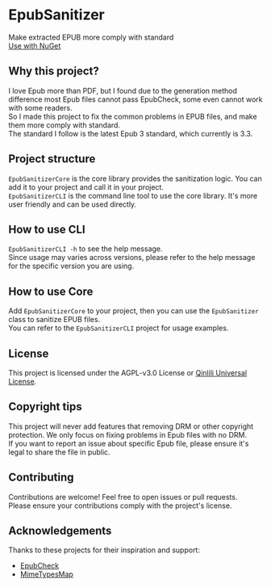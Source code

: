 # EpubSanitizer
Make extracted EPUB more comply with standard  
[Use with NuGet](https://www.nuget.org/packages/Qinlili.EpubSanitizer)  

## Why this project?
I love Epub more than PDF, but I found due to the generation method difference most Epub files cannot pass EpubCheck, some even cannot work with some readers.  
So I made this project to fix the common problems in EPUB files, and make them more comply with standard.  
The standard I follow is the latest Epub 3 standard, which currently is 3.3.  

## Project structure
`EpubSanitizerCore` is the core library provides the sanitization logic. You can add it to your project and call it in your project.  
`EpubSanitizerCLI` is the command line tool to use the core library. It's more user friendly and can be used directly.  

## How to use CLI
`EpubSanitizerCLI -h` to see the help message.  
Since usage may varies across versions, please refer to the help message for the specific version you are using.  

## How to use Core
Add `EpubSanitizerCore` to your project, then you can use the `EpubSanitizer` class to sanitize EPUB files.  
You can refer to the `EpubSanitizerCLI` project for usage examples.  

## License
This project is licensed under the AGPL-v3.0 License or [Qinlili Universal License](https://github.com/qinlili23333/QinliliUniversalLicense).  

## Copyright tips
This project will never add features that removing DRM or other copyright protection. We only focus on fixing problems in Epub files with no DRM.  
If you want to report an issue about specific Epub file, please ensure it's legal to share the file in public.  

## Contributing
Contributions are welcome! Feel free to open issues or pull requests.  
Please ensure your contributions comply with the project's license.  

## Acknowledgements
Thanks to these projects for their inspiration and support:  
- [EpubCheck](https://github.com/w3c/epubcheck)  
- [MimeTypesMap](https://github.com/hey-red/MimeTypesMap)  

